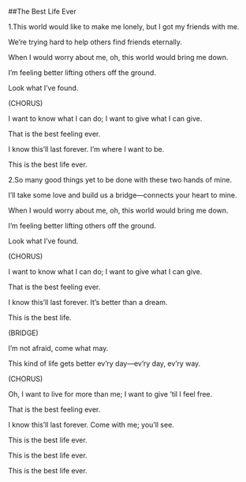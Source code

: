 ##The Best Life Ever

1.This world would like to make me lonely, but I got my friends with me.

We’re trying hard to help others find friends eternally.

When I would worry about me, oh, this world would bring me down.

I’m feeling better lifting others off the ground.

Look what I’ve found.

(CHORUS)

I want to know what I can do; I want to give what I can give.

That is the best feeling ever.

I know this’ll last forever. I’m where I want to be.

This is the best life ever.

2.So many good things yet to be done with these two hands of mine.

I’ll take some love and build us a bridge—⁠connects your heart to mine.

When I would worry about me, oh, this world would bring me down.

I’m feeling better lifting others off the ground.

Look what I’ve found.

(CHORUS)

I want to know what I can do; I want to give what I can give.

That is the best feeling ever.

I know this’ll last forever. It’s better than a dream.

This is the best life.

(BRIDGE)

I’m not afraid, come what may.

This kind of life gets better ev’ry day—⁠ev’ry day, ev’ry way.

(CHORUS)

Oh, I want to live for more than me; I want to give ’til I feel free.

That is the best feeling ever.

I know this’ll last forever. Come with me; you’ll see.

This is the best life ever.

This is the best life ever.

This is the best life ever.
